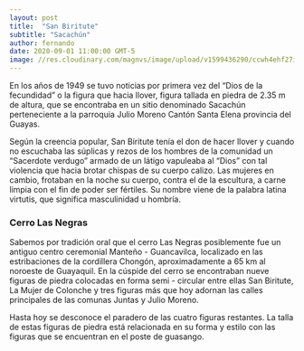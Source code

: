 ```yaml
---
layout: post
title:  "San Biritute"
subtitle: "Sacachún"
author: fernando
date: 2020-09-01 11:00:00 GMT-5
image: //res.cloudinary.com/magnvs/image/upload/v1599436290/ccwh4ehf27iso3seajjd.jpg
---
```

En los años de 1949 se tuvo noticias por primera vez del “Dios de la fecundidad” o la figura que hacia llover, figura tallada en piedra de 2.35 m de altura, que se encontraba en un sitio denominado Sacachún perteneciente a la parroquia Julio Moreno Cantón Santa Elena provincia del Guayas.

Según la creencia popular, San Biritute tenía el don de hacer llover y cuando no escuchaba las súplicas y rezos de los hombres de la comunidad un “Sacerdote verdugo” armado de un látigo vapuleaba al “Dios” con tal violencia que hacia brotar chispas de su cuerpo calizo. Las mujeres en cambio, frotaban en la noche su cuerpo, contra el de la escultura, a carne limpia con el fin de poder ser fértiles. Su nombre viene de la palabra latina virtutis, que significa masculinidad u hombría.

### Cerro Las Negras

Sabemos por tradición oral que el cerro Las Negras posiblemente fue un antiguo centro ceremonial Manteño - Guancavilca, localizado en las estribaciones de la cordillera Chongón, aproximadamente a 65 km al noroeste de Guayaquil. En la cúspide del cerro se encontraban nueve figuras de piedra colocadas en forma semi - circular entre ellas San Biritute, La Mujer de Colonche y tres figuras más que hoy adornan las calles principales de las comunas Juntas y Julio Moreno.

Hasta hoy se desconoce el paradero de las cuatro figuras restantes. La talla de estas figuras de piedra está relacionada en su forma y estilo con las figuras que se encuentran en el poste de guasango.

